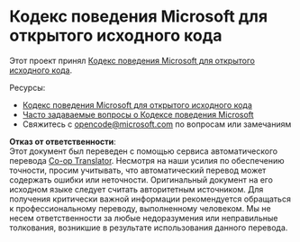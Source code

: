 <!--
CO_OP_TRANSLATOR_METADATA:
{
  "original_hash": "c06b12caf3c901eb3156e3dd5b0aea56",
  "translation_date": "2025-07-12T06:54:15+00:00",
  "source_file": "CODE_OF_CONDUCT.md",
  "language_code": "ru"
}
-->
# Кодекс поведения Microsoft для открытого исходного кода

Этот проект принял [Кодекс поведения Microsoft для открытого исходного кода](https://opensource.microsoft.com/codeofconduct/).

Ресурсы:

- [Кодекс поведения Microsoft для открытого исходного кода](https://opensource.microsoft.com/codeofconduct/)
- [Часто задаваемые вопросы о Кодексе поведения Microsoft](https://opensource.microsoft.com/codeofconduct/faq/)
- Свяжитесь с [opencode@microsoft.com](mailto:opencode@microsoft.com) по вопросам или замечаниям

**Отказ от ответственности**:  
Этот документ был переведен с помощью сервиса автоматического перевода [Co-op Translator](https://github.com/Azure/co-op-translator). Несмотря на наши усилия по обеспечению точности, просим учитывать, что автоматический перевод может содержать ошибки или неточности. Оригинальный документ на его исходном языке следует считать авторитетным источником. Для получения критически важной информации рекомендуется обращаться к профессиональному переводу, выполненному человеком. Мы не несем ответственности за любые недоразумения или неправильные толкования, возникшие в результате использования данного перевода.